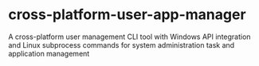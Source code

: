 # cross-platform-user-app-manager
A cross-platform user management CLI tool with Windows API integration and Linux subprocess commands for system administration task and application management 
